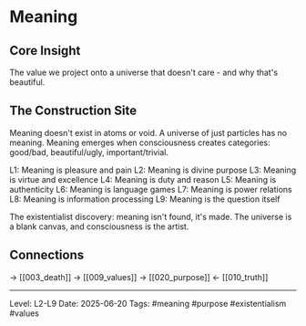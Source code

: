 # Meaning

## Core Insight
The value we project onto a universe that doesn't care - and why that's beautiful.

## The Construction Site

Meaning doesn't exist in atoms or void. A universe of just particles has no meaning. Meaning emerges when consciousness creates categories: good/bad, beautiful/ugly, important/trivial.

L1: Meaning is pleasure and pain
L2: Meaning is divine purpose
L3: Meaning is virtue and excellence
L4: Meaning is duty and reason
L5: Meaning is authenticity
L6: Meaning is language games
L7: Meaning is power relations
L8: Meaning is information processing
L9: Meaning is the question itself

The existentialist discovery: meaning isn't found, it's made. The universe is a blank canvas, and consciousness is the artist.

## Connections
→ [[003_death]]
→ [[009_values]]
→ [[020_purpose]]
← [[010_truth]]

---
Level: L2-L9
Date: 2025-06-20
Tags: #meaning #purpose #existentialism #values